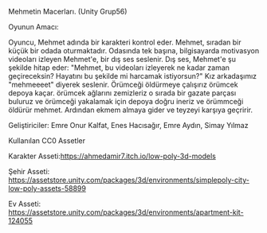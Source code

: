 Mehmetin Macerları. (Unity Grup56)

Oyunun Amacı:

Oyuncu, Mehmet adında bir karakteri kontrol eder. Mehmet, sıradan bir küçük bir odada oturmaktadır.
Odasında tek başına, bilgisayarda motivasyon videoları izleyen Mehmet'e, bir dış ses seslenir.
Dış ses, Mehmet'e şu şekilde hitap eder: "Mehmet, bu videoları izleyerek ne kadar zaman geçireceksin? Hayatını bu şekilde mi harcamak istiyorsun?"
Kız arkadaşımız "mehmeeeet" diyerek seslenir. Örümceği öldürmeye çalışırız örümcek depoya kaçar. örümcek ağlarını zemizleriz o sırada bir gazate parçası buluruz ve örümceği yakalamak için depoya doğru ineriz ve  örümmceği öldürür mehmet. Ardından ekmem almaya gider ve teyzeyi karşıya geçririr.

Geliştiriciler:
Emre Onur Kalfat,
Enes Hacısağır,
Emre Aydın,
Simay Yılmaz

Kullanılan CC0 Assetler

Karakter Asseti:https://ahmedamir7.itch.io/low-poly-3d-models

Şehir Asseti: https://assetstore.unity.com/packages/3d/environments/simplepoly-city-low-poly-assets-58899

Ev Asseti: https://assetstore.unity.com/packages/3d/environments/apartment-kit-124055
